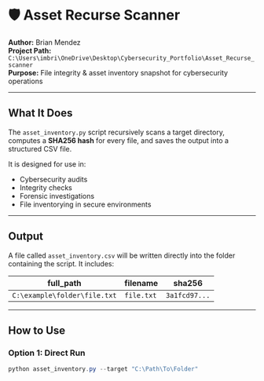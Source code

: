 # 🛡 Asset Recurse Scanner

**Author:** Brian Mendez  
**Project Path:** `C:\Users\imbri\OneDrive\Desktop\Cybersecurity_Portfolio\Asset_Recurse_scanner`  
**Purpose:** File integrity & asset inventory snapshot for cybersecurity operations

---

##  What It Does

The `asset_inventory.py` script recursively scans a target directory, computes a **SHA256 hash** for every file, and saves the output into a structured CSV file.

It is designed for use in:

- Cybersecurity audits
- Integrity checks
- Forensic investigations
- File inventorying in secure environments

---

##  Output

A file called `asset_inventory.csv` will be written directly into the folder containing the script. It includes:

| full_path                           | filename              | sha256                                |
|------------------------------------|------------------------|----------------------------------------|
| `C:\example\folder\file.txt`       | `file.txt`             | `3a1fcd97...`                           |

---

##  How to Use

###  Option 1: Direct Run

```powershell
python asset_inventory.py --target "C:\Path\To\Folder"

